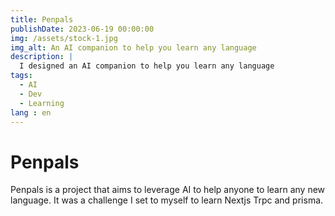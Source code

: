 ```yaml
---
title: Penpals
publishDate: 2023-06-19 00:00:00
img: /assets/stock-1.jpg
img_alt: An AI companion to help you learn any language
description: |
  I designed an AI companion to help you learn any language
tags:
  - AI
  - Dev
  - Learning
lang : en
---
```


# Penpals

Penpals is a project that aims to leverage AI to help anyone to learn any new language.
It was a challenge I set to myself to learn Nextjs Trpc and prisma.
